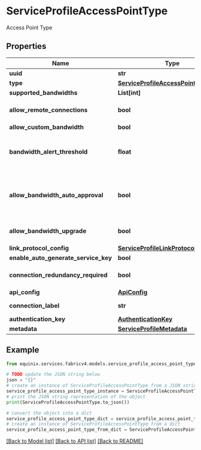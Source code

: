 # ServiceProfileAccessPointType

Access Point Type

## Properties

Name | Type | Description | Notes
------------ | ------------- | ------------- | -------------
**uuid** | **str** |  | [optional] 
**type** | [**ServiceProfileAccessPointTypeEnum**](ServiceProfileAccessPointTypeEnum.md) |  | 
**supported_bandwidths** | **List[int]** |  | [optional] 
**allow_remote_connections** | **bool** | Allow remote connections to Service Profile | [optional] 
**allow_custom_bandwidth** | **bool** |  | [optional] 
**bandwidth_alert_threshold** | **float** | percentage of port bandwidth at which an allocation alert is generated - missing on wiki. | [optional] 
**allow_bandwidth_auto_approval** | **bool** | Setting to enable or disable the ability of the buyer to change connection bandwidth without approval of the seller. | [optional] [default to False]
**allow_bandwidth_upgrade** | **bool** | Availability of a bandwidth upgrade. The default is false. | [optional] 
**link_protocol_config** | [**ServiceProfileLinkProtocolConfig**](ServiceProfileLinkProtocolConfig.md) |  | [optional] 
**enable_auto_generate_service_key** | **bool** | for verizon only. | [optional] 
**connection_redundancy_required** | **bool** | Mandate redundant connections | [optional] [default to False]
**api_config** | [**ApiConfig**](ApiConfig.md) |  | [optional] 
**connection_label** | **str** | custom name for \&quot;Connection\&quot; | [optional] 
**authentication_key** | [**AuthenticationKey**](AuthenticationKey.md) |  | [optional] 
**metadata** | [**ServiceProfileMetadata**](ServiceProfileMetadata.md) |  | [optional] 

## Example

```python
from equinix.services.fabricv4.models.service_profile_access_point_type import ServiceProfileAccessPointType

# TODO update the JSON string below
json = "{}"
# create an instance of ServiceProfileAccessPointType from a JSON string
service_profile_access_point_type_instance = ServiceProfileAccessPointType.from_json(json)
# print the JSON string representation of the object
print(ServiceProfileAccessPointType.to_json())

# convert the object into a dict
service_profile_access_point_type_dict = service_profile_access_point_type_instance.to_dict()
# create an instance of ServiceProfileAccessPointType from a dict
service_profile_access_point_type_from_dict = ServiceProfileAccessPointType.from_dict(service_profile_access_point_type_dict)
```
[[Back to Model list]](../README.md#documentation-for-models) [[Back to API list]](../README.md#documentation-for-api-endpoints) [[Back to README]](../README.md)


